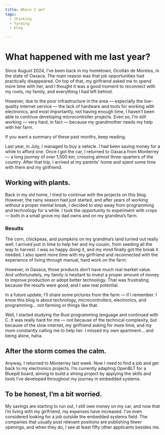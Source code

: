 ```yaml
---
title: Where I am?
tags: 
  - thinking   
  - farming
  - blog
  
---
```

# What happened with me last year?  

Since August 2024, I’ve been back in my hometown, Ocotlán de Morelos, in the state of Oaxaca. The main reason was that job opportunities had practically disappeared. On top of that, my girlfriend asked me to spend more time with her, and I thought it was a good moment to reconnect with my roots, my family, and everything I had left behind.

However, due to the poor infrastructure in the area — especially the low-quality internet service — the lack of hardware and tools for working with electronics, and most importantly, not having enough time, I haven’t been able to continue developing microcontroller projects.
Even so, I’m still working — very hard, in fact — because my grandmother needs my help with her farm.

If you want a summary of these past months, keep reading.

Last year, in July, I managed to buy a vehicle. I had been saving money for a while to afford one. Once I got the car, I returned to Oaxaca from Monterrey — a long journey of over 1,500 km, crossing almost three-quarters of the country.
After that trip, I arrived at my parents' home and spent some time with them and my girlfriend.

## Working with plants.
Back in my old home, I tried to continue with the projects on this blog. However, the rainy season had just started, and after years of working without a proper mental break, I decided to step away from programming and technology for a while.
I took the opportunity to experiment with crops — both in a small grove my dad owns and on my grandma’s farm.

### Results
The corn, chickpeas, and pumpkins on my grandma’s land turned out really well. I arrived just in time to help her and my cousin, from seeding all the way to harvest. I was so happy doing it, and my mind finally got the break it needed. I also spent more time with my girlfriend and reconnected with the experience of living through manual, hard work on the farm.

However, in Oaxaca, those products don’t have much real market value. And unfortunately, my family is hesitant to invest a proper amount of money to improve production or adopt better technology. That was frustrating because the results were good, and I saw real potential.

In a future update, I’ll share some pictures from the farm — if I remember.
I know this blog is about technology, microcontrollers, electronics, and programming… not farming or things like that.

Well, I started studying the Rust programming language and continued with C. It was really hard for me — not because of the technical complexity, but because of the slow internet, my girlfriend asking for more time, and my mom constantly calling me to help her.
I missed my own apartment… and being alone, haha.

## After the storm comes the calm.
Anyway, I returned to Monterrey last week. Now I need to find a job and get back to my electronics projects. 
I’m currently adapting OpenBLT for a Bluepill board, aiming to build a strong project by applying the skills and tools I’ve developed throughout my journey in embedded systems.

## To be honest, I’m a bit worried.
My savings are starting to run out, I still owe money on my car, and now that I’m living with my girlfriend, my expenses have increased. I’ve even considered looking for a job outside the embedded systems field. The companies that usually post relevant positions are publishing fewer openings, and when they do, I see at least fifty other applicants besides me.